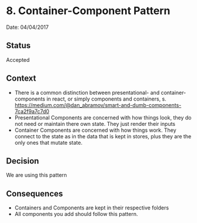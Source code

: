 # 8. Container-Component Pattern

Date: 04/04/2017

## Status

Accepted

## Context

* There is a common distinction between presentational- and container-components in react, or simply components and
containers, s. https://medium.com/@dan_abramov/smart-and-dumb-components-7ca2f9a7c7d0
* Presentational Components are concerned with how things look, they do not need or maintain there own state.
They just render their inputs
* Container Components are concerned with how things work. They connect to the state as in the data that is kept in
stores, plus they are the only ones that mutate state.

## Decision

We are using this pattern

## Consequences

* Containers and Components are kept in their respective folders
* All components you add should follow this pattern.
